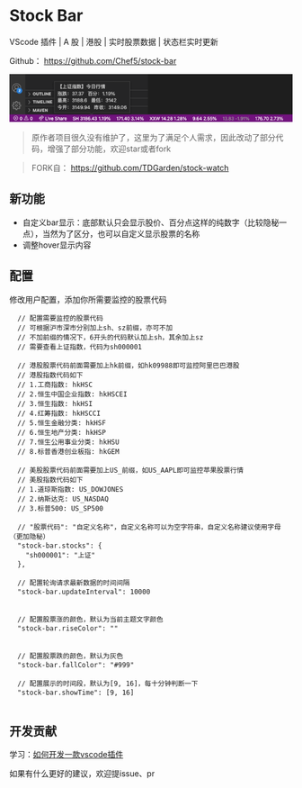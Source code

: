 # Stock Bar

VScode 插件 | A 股 | 港股 | 实时股票数据 | 状态栏实时更新

Github： https://github.com/Chef5/stock-bar

![image](https://raw.githubusercontent.com/Chef5/stock-bar/main/stock-bar-plugin.png)

> 原作者项目很久没有维护了，这里为了满足个人需求，因此改动了部分代码，增强了部分功能，欢迎star或者fork

> FORK自： https://github.com/TDGarden/stock-watch

## 新功能

- 自定义bar显示：底部默认只会显示股价、百分点这样的纯数字（比较隐秘一点），当然为了区分，也可以自定义显示股票的名称
- 调整hover显示内容

## 配置

修改用户配置，添加你所需要监控的股票代码

```
  // 配置需要监控的股票代码
  // 可根据沪市深市分别加上sh、sz前缀，亦可不加
  // 不加前缀的情况下，6开头的代码默认加上sh，其余加上sz
  // 需要查看上证指数，代码为sh000001

  // 港股股票代码前面需要加上hk前缀，如hk09988即可监控阿里巴巴港股
  // 港股指数代码如下
  // 1.工商指数: hkHSC
  // 2.恒生中国企业指数: hkHSCEI
  // 3.恒生指数: hkHSI
  // 4.红筹指数: hkHSCCI
  // 5.恒生金融分类: hkHSF
  // 6.恒生地产分类: hkHSP
  // 7.恒生公用事业分类: hkHSU
  // 8.标普香港创业板指: hkGEM

  // 美股股票代码前面需要加上US_前缀，如US_AAPL即可监控苹果股票行情
  // 美股指数代码如下
  // 1.道琼斯指数: US_DOWJONES
  // 2.纳斯达克: US_NASDAQ
  // 3.标普500: US_SP500

  // "股票代码": "自定义名称"，自定义名称可以为空字符串，自定义名称建议使用字母（更加隐秘）
  "stock-bar.stocks": {
    "sh000001": "上证"
  },

  // 配置轮询请求最新数据的时间间隔
  "stock-bar.updateInterval": 10000


  // 配置股票涨的颜色，默认为当前主题文字颜色
  "stock-bar.riseColor": ""


  // 配置股票跌的颜色，默认为灰色
  "stock-bar.fallColor": "#999"

  // 配置展示的时间段，默认为[9, 16]，每十分钟判断一下
  "stock-bar.showTime": [9, 16]


```

## 开发贡献

学习：[如何开发一款vscode插件](https://zhuanlan.zhihu.com/p/386196218)

如果有什么更好的建议，欢迎提issue、pr

